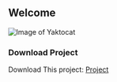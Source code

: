 ## Welcome

![Image of Yaktocat](https://octodex.github.com/images/stormtroopocat.png)

### Download Project

Download This project: [Project](https://github.com/gogetagans/my-app.git)
